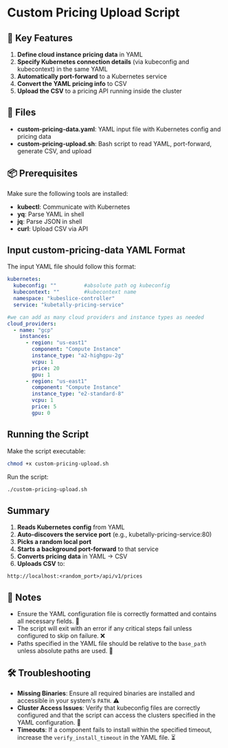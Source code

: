 # Custom Pricing Upload Script

## 🔑 Key Features

1. **Define cloud instance pricing data** in YAML
2. **Specify Kubernetes connection details** (via kubeconfig and kubecontext) in the same YAML
3. **Automatically port-forward** to a Kubernetes service
4. **Convert the YAML pricing info** to CSV
5. **Upload the CSV** to a pricing API running inside the cluster

## 📁 Files

- **custom-pricing-data.yaml**: YAML input file with Kubernetes config and pricing data
- **custom-pricing-upload.sh**: Bash script to read YAML, port-forward, generate CSV, and upload

## 📦 Prerequisites

Make sure the following tools are installed:

- **kubectl**: Communicate with Kubernetes
- **yq**: Parse YAML in shell
- **jq**: Parse JSON in shell
- **curl**: Upload CSV via API

## Input custom-pricing-data YAML Format

The input YAML file should follow this format:

```yaml
kubernetes:
  kubeconfig: ""         #absolute path og kubeconfig
  kubecontext: ""        #kubecontext name
  namespace: "kubeslice-controller"
  service: "kubetally-pricing-service"

#we can add as many cloud providers and instance types as needed
cloud_providers:
  - name: "gcp"
    instances:
      - region: "us-east1"
        component: "Compute Instance"
        instance_type: "a2-highgpu-2g"
        vcpu: 1
        price: 20
        gpu: 1
      - region: "us-east1"
        component: "Compute Instance"
        instance_type: "e2-standard-8"
        vcpu: 1
        price: 5
        gpu: 0
```

## Running the Script

Make the script executable:

```bash
chmod +x custom-pricing-upload.sh
```

Run the script:

```bash
./custom-pricing-upload.sh 
```

## Summary

1. **Reads Kubernetes config** from YAML
2. **Auto-discovers the service port** (e.g., kubetally-pricing-service:80)
3. **Picks a random local port**
4. **Starts a background port-forward** to that service
5. **Converts pricing data** in YAML → CSV
6. **Uploads CSV** to:
```
http://localhost:<random_port>/api/v1/prices
```

## 📝 Notes

- Ensure the YAML configuration file is correctly formatted and contains all necessary fields. 📄
- The script will exit with an error if any critical steps fail unless configured to skip on failure. ❌
- Paths specified in the YAML file should be relative to the `base_path` unless absolute paths are used. 📁

## 🛠️ Troubleshooting

- **Missing Binaries**: Ensure all required binaries are installed and accessible in your system's `PATH`. ⚠️
- **Cluster Access Issues**: Verify that kubeconfig files are correctly configured and that the script can access the clusters specified in the YAML configuration. 🔧
- **Timeouts**: If a component fails to install within the specified timeout, increase the `verify_install_timeout` in the YAML file. ⏳
